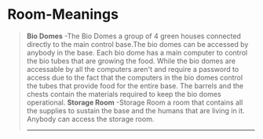 # Room-Meanings
>**Bio Domes**
 -The Bio Domes a group of 4 green houses connected directly to the main control base.The bio domes can be accessed by anybody in the base. Each bio dome has a main computer to control the bio tubes that are growing the 
  food. While the bio domes are accessable by all the computers aren't and require a password to access due to the fact that the computers in the bio domes control the tubes that provide food for the entire base. The barrels 
  and the chests contain the materials required to keep the bio domes operational. 
 >**Storage Room**
 -Storage Room a room that contains all the supplies to sustain the base and the humans that are living in it. Anybody can access the storage room.
>****
